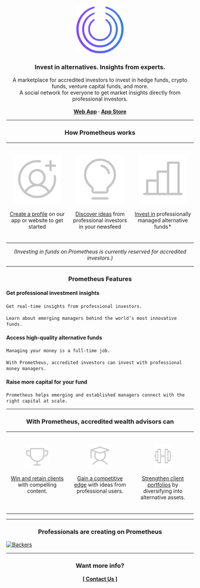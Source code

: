 <p align="center">
  <a href="https://www.prometheusalts.com/">
    <img src="./assets/custom/logo_nomargin.png" alt="Prometheus Logo" width="128px" height="128px">
  </a>
</p>

<h3 align="center">Invest in alternatives. Insights from experts.</h3>

<p align="center">
  A marketplace for accredited investors to invest in hedge funds, crypto funds, venture capital funds, and more.
  <br>
  A social network for everyone to get market insights directly from professional investors.
  <br>
  <br>
  <strong>
    <a href="https://app.prometheusalts.com">Web App</a>
    ·
    <a href="https://apps.apple.com/us/app/prometheus-invest-in-alts/id1555304910">App Store</a>
  </strong>
</p>

<hr>

<h3 align="center">How Prometheus works</h3>

<table>
  <tr>
    <td valign="top" width="33%">
      <p align="center">
        <br>
        <img src="./assets/icons/original/circle.svg" alt="Circle Icon">
        <br>
        <br>
        <a href="#">Create a profile</a> on our app or website to get started
        <br>
        <br>
      </p>
    </td>
    <td valign="top" width="34%">
      <p align="center">
        <br>
        <img src="./assets/icons/original/bulb.svg" alt="Bulb Icon">
        <br>
        <br>
        <a href="#">Discover ideas</a> from professional investors in your newsfeed
        <br>
        <br>
      </p>
    </td>
    <td valign="top" width="33%">
      <p align="center">
        <br>
        <img src="./assets/icons/original/bar.svg" alt="Bar Chart Icon">
        <br>
        <br>
        <a href="#">Invest in</a> professionally managed alternative funds*
        <br>
        <br>
      </p>
    </td>
  </tr>
</table>
<p align="center">
  <em>(Investing in funds on Prometheus is currently reserved for accredited investors.)</em>
</p>

<hr>

<h3 align="center">Prometheus Features</h3>

#### Get professional investment insights

```
Get real-time insights from professional investors. 

Learn about emerging managers behind the world’s most innovative funds.
```

#### Access high-quality alternative funds

```
Managing your money is a full-time job. 

With Prometheus, accredited investors can invest with professional money managers.
```

#### Raise more capital for your fund

```
Prometheus helps emerging and established managers connect with the right capital at scale.
```

<hr>

<h3 align="center">With Prometheus, accredited wealth advisors can</h3>

<table>
  <tr>
    <td valign="top" width="33%">
      <p align="center">
        <br>
        <img src="./assets/icons/original/trophy.png" width="64px" height="64px" alt="Trophy Icon">
        <br>
        <br>
        <a href="#">Win and retain clients</a> with compelling content.
        <br>
        <br>
      </p>
    </td>
    <td valign="top" width="34%">
      <p align="center">
        <br>
        <img src="./assets/icons/original/student.png" width="64px" height="64px" alt="Student Icon">
        <br>
        <br>
        <a href="#">Gain a competitive edge</a> with ideas from  professional users.
        <br>
        <br>
      </p>
    </td>
    <td valign="top" width="33%">
      <p align="center">
        <br>
        <img src="./assets/icons/original/barbell.png" width="48px" height="64px" alt="Barbell Icon">
        <br>
        <br>
        <a href="#">Strengthen client portfolios</a> by diversifying into alternative assets.
        <br>
        <br>
      </p>
    </td>
  </tr>
</table>

<hr>

<h3 align="center">Professionals are creating on Prometheus</h3>

[![Backers](https://opencollective.com/bootstrap/backers.svg?width=1012)](https://opencollective.com/bootstrap#backers)

<hr>

<h3 align="center">Want more info?</h3>

<p align="center">
  <a href="https://prometheusalts.com/contact-us"><strong>[ Contact Us ]</strong></a>
</p>